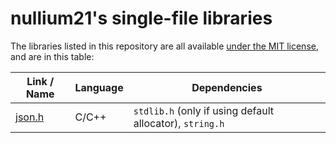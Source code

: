 # nullium21's single-file libraries

The libraries listed in this repository are all available [under the MIT license](./LICENSE), and are in this table:

| Link / Name | Language | Dependencies |
|-------------|----------|--------------|
| [json.h](./json.h) | C/C++ | `stdlib.h` (only if using default allocator), `string.h` |
